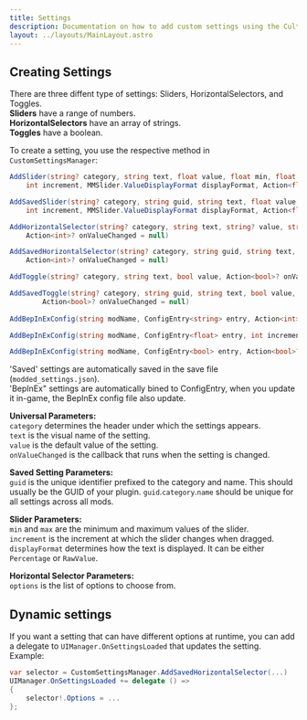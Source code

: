 ```yaml
---
title: Settings
description: Documentation on how to add custom settings using the Cult of the Lamb API
layout: ../layouts/MainLayout.astro
---
```


## Creating Settings

There are three diffent type of settings: Sliders, HorizontalSelectors, and Toggles.  
**Sliders** have a range of numbers.  
**HorizontalSelectors** have an array of strings.  
**Toggles** have a boolean.

To create a setting, you use the respective method in `CustomSettingsManager`:

```csharp
AddSlider(string? category, string text, float value, float min, float max,
    int increment, MMSlider.ValueDisplayFormat displayFormat, Action<float>? onValueChanged = null)

AddSavedSlider(string? category, string guid, string text, float value, float min, float max,
    int increment, MMSlider.ValueDisplayFormat displayFormat, Action<float>? onValueChanged = null)

AddHorizontalSelector(string? category, string text, string? value, string?[] options,
    Action<int>? onValueChanged = null)

AddSavedHorizontalSelector(string? category, string guid, string text, string value, string?[] options,
    Action<int>? onValueChanged = null)

AddToggle(string? category, string text, bool value, Action<bool>? onValueChanged = null)

AddSavedToggle(string? category, string guid, string text, bool value,
        Action<bool>? onValueChanged = null)
        
AddBepInExConfig(string modName, ConfigEntry<string> entry, Action<int>? onValueChanged = null)

AddBepInExConfig(string modName, ConfigEntry<float> entry, int increment, MMSlider.ValueDisplayFormat displayFormat, Action<float>? onValueChanged = null)

AddBepInExConfig(string modName, ConfigEntry<bool> entry, Action<bool>? onValueChanged = null)
```

'Saved' settings are automatically saved in the save file (`modded_settings.json`).<br>
'BepInEx" settings are automatically bined to ConfigEntry, when you update it in-game, the BepInEx config file also update.

**Universal Parameters:**  
`category` determines the header under which the settings appears.  
`text` is the visual name of the setting.  
`value` is the default value of the setting.  
`onValueChanged` is the callback that runs when the setting is changed.

**Saved Setting Parameters:**  
`guid` is the unique identifier prefixed to the category and name. This should usually be the GUID of your plugin. `guid`.`category`.`name` should be unique for all settings across all mods.

**Slider Parameters:**  
`min` and `max` are the minimum and maximum values of the slider.  
`increment` is the increment at which the slider changes when dragged.  
`displayFormat` determines how the text is displayed. It can be either `Percentage` or `RawValue`.

**Horizontal Selector Parameters:**  
`options` is the list of options to choose from.

## Dynamic settings

If you want a setting that can have different options at runtime, you can add a delegate to `UIManager.OnSettingsLoaded` that updates the setting.  
Example:

```csharp
var selector = CustomSettingsManager.AddSavedHorizontalSelector(...)
UIManager.OnSettingsLoaded += delegate () =>
{
    selector!.Options = ...
};
```
